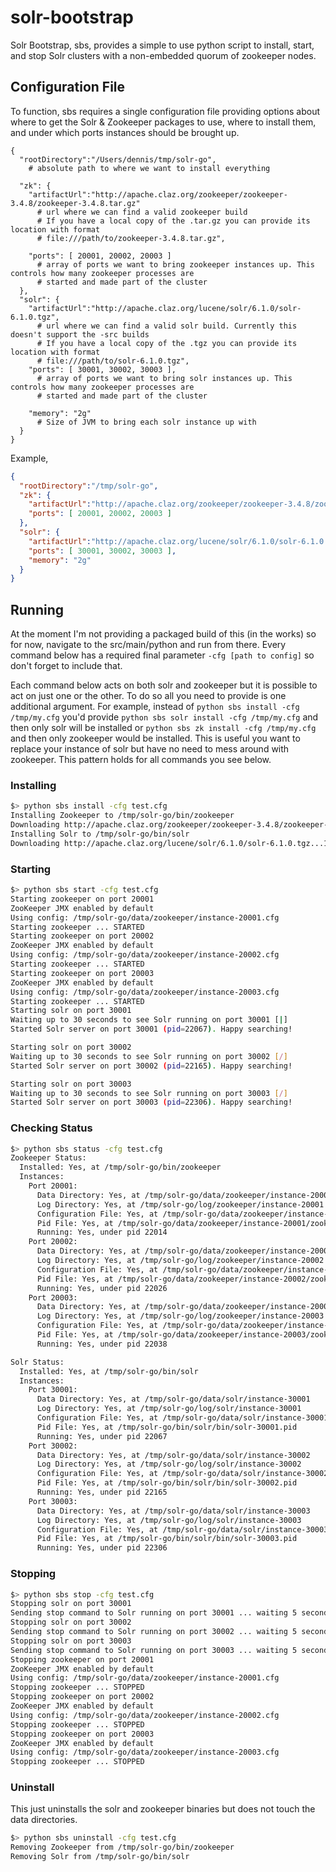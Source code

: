 # solr-bootstrap

Solr Bootstrap, sbs, provides a simple to use python script to install, start, and stop Solr clusters with a non-embedded quorum of zookeeper nodes.

## Configuration File

To function, sbs requires a single configuration file providing options about where to get the Solr & Zookeeper packages to use, where to install them, and under which ports instances should be brought up.

```
{
  "rootDirectory":"/Users/dennis/tmp/solr-go",
    # absolute path to where we want to install everything

  "zk": {
    "artifactUrl":"http://apache.claz.org/zookeeper/zookeeper-3.4.8/zookeeper-3.4.8.tar.gz"
      # url where we can find a valid zookeeper build
      # If you have a local copy of the .tar.gz you can provide its location with format
      # file:///path/to/zookeeper-3.4.8.tar.gz",

    "ports": [ 20001, 20002, 20003 ]
      # array of ports we want to bring zookeeper instances up. This controls how many zookeeper processes are 
      # started and made part of the cluster
  },
  "solr": {
    "artifactUrl":"http://apache.claz.org/lucene/solr/6.1.0/solr-6.1.0.tgz",
      # url where we can find a valid solr build. Currently this doesn't support the -src builds
      # If you have a local copy of the .tgz you can provide its location with format
      # file:///path/to/solr-6.1.0.tgz",
    "ports": [ 30001, 30002, 30003 ],
      # array of ports we want to bring solr instances up. This controls how many zookeeper processes are 
      # started and made part of the cluster

    "memory": "2g"
      # Size of JVM to bring each solr instance up with
  }
}
```

Example,
```json
{
  "rootDirectory":"/tmp/solr-go",
  "zk": {
    "artifactUrl":"http://apache.claz.org/zookeeper/zookeeper-3.4.8/zookeeper-3.4.8.tar.gz",
    "ports": [ 20001, 20002, 20003 ]
  },
  "solr": {
    "artifactUrl":"http://apache.claz.org/lucene/solr/6.1.0/solr-6.1.0.tgz",
    "ports": [ 30001, 30002, 30003 ],
    "memory": "2g"
  }
}
```

## Running

At the moment I'm not providing a packaged build of this (in the works) so for now, navigate to the src/main/python and run from there. Every command below has a required final parameter `-cfg [path to config]` so don't forget to include that.

Each command below acts on both solr and zookeeper but it is possible to act on just one or the other. To do so all you need to provide is one additional argument. For example, instead of `python sbs install -cfg /tmp/my.cfg` you'd provide `python sbs solr install -cfg /tmp/my.cfg` and then only solr will be installed or `python sbs zk install -cfg /tmp/my.cfg` and then only zookeeper would be installed. This is useful you want to replace your instance of solr but have no need to mess around with zookeeper. This pattern holds for all commands you see below.

### Installing

```bash
$> python sbs install -cfg test.cfg
Installing Zookeeper to /tmp/solr-go/bin/zookeeper
Downloading http://apache.claz.org/zookeeper/zookeeper-3.4.8/zookeeper-3.4.8.tar.gz...100%
Installing Solr to /tmp/solr-go/bin/solr
Downloading http://apache.claz.org/lucene/solr/6.1.0/solr-6.1.0.tgz...100%
```

### Starting

```bash
$> python sbs start -cfg test.cfg
Starting zookeeper on port 20001
ZooKeeper JMX enabled by default
Using config: /tmp/solr-go/data/zookeeper/instance-20001.cfg
Starting zookeeper ... STARTED
Starting zookeeper on port 20002
ZooKeeper JMX enabled by default
Using config: /tmp/solr-go/data/zookeeper/instance-20002.cfg
Starting zookeeper ... STARTED
Starting zookeeper on port 20003
ZooKeeper JMX enabled by default
Using config: /tmp/solr-go/data/zookeeper/instance-20003.cfg
Starting zookeeper ... STARTED
Starting solr on port 30001
Waiting up to 30 seconds to see Solr running on port 30001 [|]
Started Solr server on port 30001 (pid=22067). Happy searching!

Starting solr on port 30002
Waiting up to 30 seconds to see Solr running on port 30002 [/]
Started Solr server on port 30002 (pid=22165). Happy searching!

Starting solr on port 30003
Waiting up to 30 seconds to see Solr running on port 30003 [/]
Started Solr server on port 30003 (pid=22306). Happy searching!
```

### Checking Status

```bash
$> python sbs status -cfg test.cfg
Zookeeper Status:
  Installed: Yes, at /tmp/solr-go/bin/zookeeper
  Instances:
    Port 20001:
      Data Directory: Yes, at /tmp/solr-go/data/zookeeper/instance-20001
      Log Directory: Yes, at /tmp/solr-go/log/zookeeper/instance-20001
      Configuration File: Yes, at /tmp/solr-go/data/zookeeper/instance-20001.cfg
      Pid File: Yes, at /tmp/solr-go/data/zookeeper/instance-20001/zookeeper_server.pid
      Running: Yes, under pid 22014
    Port 20002:
      Data Directory: Yes, at /tmp/solr-go/data/zookeeper/instance-20002
      Log Directory: Yes, at /tmp/solr-go/log/zookeeper/instance-20002
      Configuration File: Yes, at /tmp/solr-go/data/zookeeper/instance-20002.cfg
      Pid File: Yes, at /tmp/solr-go/data/zookeeper/instance-20002/zookeeper_server.pid
      Running: Yes, under pid 22026
    Port 20003:
      Data Directory: Yes, at /tmp/solr-go/data/zookeeper/instance-20003
      Log Directory: Yes, at /tmp/solr-go/log/zookeeper/instance-20003
      Configuration File: Yes, at /tmp/solr-go/data/zookeeper/instance-20003.cfg
      Pid File: Yes, at /tmp/solr-go/data/zookeeper/instance-20003/zookeeper_server.pid
      Running: Yes, under pid 22038

Solr Status:
  Installed: Yes, at /tmp/solr-go/bin/solr
  Instances:
    Port 30001:
      Data Directory: Yes, at /tmp/solr-go/data/solr/instance-30001
      Log Directory: Yes, at /tmp/solr-go/log/solr/instance-30001
      Configuration File: Yes, at /tmp/solr-go/data/solr/instance-30001/home/solr.xml
      Pid File: Yes, at /tmp/solr-go/bin/solr/bin/solr-30001.pid
      Running: Yes, under pid 22067
    Port 30002:
      Data Directory: Yes, at /tmp/solr-go/data/solr/instance-30002
      Log Directory: Yes, at /tmp/solr-go/log/solr/instance-30002
      Configuration File: Yes, at /tmp/solr-go/data/solr/instance-30002/home/solr.xml
      Pid File: Yes, at /tmp/solr-go/bin/solr/bin/solr-30002.pid
      Running: Yes, under pid 22165
    Port 30003:
      Data Directory: Yes, at /tmp/solr-go/data/solr/instance-30003
      Log Directory: Yes, at /tmp/solr-go/log/solr/instance-30003
      Configuration File: Yes, at /tmp/solr-go/data/solr/instance-30003/home/solr.xml
      Pid File: Yes, at /tmp/solr-go/bin/solr/bin/solr-30003.pid
      Running: Yes, under pid 22306
```

### Stopping

```bash
$> python sbs stop -cfg test.cfg
Stopping solr on port 30001
Sending stop command to Solr running on port 30001 ... waiting 5 seconds to allow Jetty process 22067 to stop gracefully.
Stopping solr on port 30002
Sending stop command to Solr running on port 30002 ... waiting 5 seconds to allow Jetty process 22165 to stop gracefully.
Stopping solr on port 30003
Sending stop command to Solr running on port 30003 ... waiting 5 seconds to allow Jetty process 22306 to stop gracefully.
Stopping zookeeper on port 20001
ZooKeeper JMX enabled by default
Using config: /tmp/solr-go/data/zookeeper/instance-20001.cfg
Stopping zookeeper ... STOPPED
Stopping zookeeper on port 20002
ZooKeeper JMX enabled by default
Using config: /tmp/solr-go/data/zookeeper/instance-20002.cfg
Stopping zookeeper ... STOPPED
Stopping zookeeper on port 20003
ZooKeeper JMX enabled by default
Using config: /tmp/solr-go/data/zookeeper/instance-20003.cfg
Stopping zookeeper ... STOPPED
```

### Uninstall

This just uninstalls the solr and zookeeper binaries but does not touch the data directories.

```bash
$> python sbs uninstall -cfg test.cfg
Removing Zookeeper from /tmp/solr-go/bin/zookeeper
Removing Solr from /tmp/solr-go/bin/solr
```
